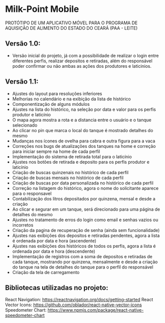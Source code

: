 # Milk-Point Mobile
PROTÓTIPO DE UM APLICATIVO MÓVEL PARA O PROGRAMA DE AQUISIÇÃO DE ALIMENTO DO ESTADO DO CEARÁ (PAA - LEITE)

## Versão 1.0:
- Versão inicial do projeto, já com a possibilidade de realizar o login entre diferentes perfis, realizar depositos e retiradas, além do responsável poder confirmar ou não ambas as ações dos produtores e laticinios.

## Versão 1.1:
- Ajustes do layout para resoluções inferiores
- Melhorias no calendário e na exibição da lista de histórico
- Componentização de alguns módulos
- Ajustes na lista do histórico, na seleção por data e valor para os perfis produtor e laticínio
- O mapa agora mostra a rota e a distancia entre o usuário e o tanque selecionado
- Ao clicar no pin que marca o local do tanque é mostrado detalhes do mesmo
- Mudanças nos ícones de ovelha para cabra e outra figura para a vaca
- Correções nos bugs de atualizações dos tanques na home e correção para iniciar sempre na home de cada perfil
- Implementação do sistema de retirada total para o laticínio
- Ajustes nos botões de retirada e deposito para os perfis produtor e laticínio
- Criação de buscas quinzenais no histórico de cada perfil
- Criação de buscas mensais no histórico de cada perfil
- Criação de buscas por data personalizada no histórico de cada perfil
- Correção na listagem do histórico, agora o nome do solicitante aparece para o responsavel
- Contabilização dos litros depositados por quinzena, mensal e desde a criação 
- Ao clicar e segurar em um tanque, será direcionado para uma página de detalhes do mesmo
- Ajustes no tratamento de erros do login como email e senhas vazios ou incorretos
- Criação da pagina de recuperação de senha (ainda sem funcionalidade)
- Ajustes nas exibições dos depositos e retiradas pendentes, agora a lista é ordenada por data e hora (ascendente)
- Ajustes nas exibições dos históricos de todos os perfis, agora a lista é ordenada por data e hora (descendente)
- Implementação de registros com a soma de depositos e retiradas de cada tanque, mostrando por quinzena, mensalmente e desde a criação do tanque na tela de detalhes do tanque para o perfil do responsável
- Criação da tela de carregamento

## Bibliotecas utilizadas no projeto:
React Navigation: https://reactnavigation.org/docs/getting-started
React Vector Icons: https://github.com/oblador/react-native-vector-icons
Speedometer Chart: https://www.npmjs.com/package/react-native-speedometer-chart
  



